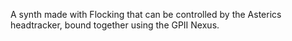 A synth made with Flocking that can be controlled by the Asterics headtracker, bound together using the GPII Nexus.
